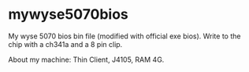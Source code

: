 # mywyse5070bios
My wyse 5070 bios bin file (modified with official exe bios). Write to the chip with a ch341a and a 8 pin clip.  

About my machine: Thin Client, J4105, RAM 4G. 
